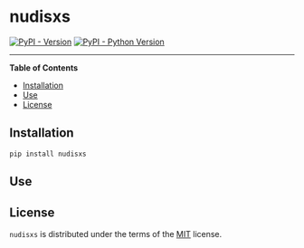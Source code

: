 # nudisxs

[![PyPI - Version](https://img.shields.io/pypi/v/nudisxs.svg)](https://pypi.org/project/nudisxs)
[![PyPI - Python Version](https://img.shields.io/pypi/pyversions/nudisxs.svg)](https://pypi.org/project/nudisxs)

-----

**Table of Contents**

- [Installation](#installation)
- [Use](#use)
- [License](#license)


## Installation

```console
pip install nudisxs
```

## Use

## License

`nudisxs` is distributed under the terms of the [MIT](https://spdx.org/licenses/MIT.html) license.
